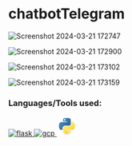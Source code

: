 # chatbotTelegram  
![Screenshot 2024-03-21 172747](https://github.com/bibasrairockz/chatbotTelegram/assets/130794180/85677e6a-f804-4006-8433-54d071491d12)  

![Screenshot 2024-03-21 172900](https://github.com/bibasrairockz/chatbotTelegram/assets/130794180/60de0322-37e3-4541-b68b-52d4f1ad49e8)  

![Screenshot 2024-03-21 173102](https://github.com/bibasrairockz/chatbotTelegram/assets/130794180/708527c5-6b96-4e9f-a8b0-a809ba8e8d18)  

![Screenshot 2024-03-21 173159](https://github.com/bibasrairockz/chatbotTelegram/assets/130794180/017d9014-11b4-4424-bf05-316902916359)

<h3 align="left">Languages/Tools used:</h3>
<p align="left"> <a href="https://flask.palletsprojects.com/" target="_blank" rel="noreferrer"> <img src="https://www.vectorlogo.zone/logos/pocoo_flask/pocoo_flask-icon.svg" alt="flask" width="40" height="40"/> </a> <a href="https://cloud.google.com" target="_blank" rel="noreferrer"> <img src="https://www.vectorlogo.zone/logos/google_cloud/google_cloud-icon.svg" alt="gcp" width="40" height="40"/> </a> <a href="https://www.python.org" target="_blank" rel="noreferrer"> <img src="https://raw.githubusercontent.com/devicons/devicon/master/icons/python/python-original.svg" alt="python" width="40" height="40"/> </a> </p>
